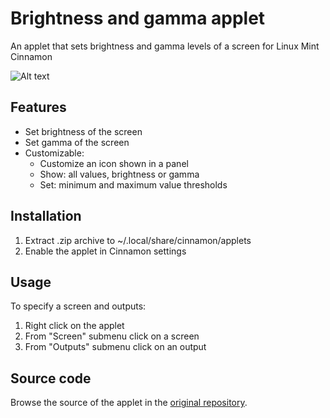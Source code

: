 # Brightness and gamma applet
An applet that sets brightness and gamma levels of a screen for Linux Mint Cinnamon

![Alt text](../master/screenshots/screenshot1.png "Brightness and gamma applet")

## Features
* Set brightness of the screen
* Set gamma of the screen
* Customizable:
  * Customize an icon shown in a panel
  * Show: all values, brightness or gamma
  * Set: minimum and maximum value thresholds

## Installation
1. Extract .zip archive to ~/.local/share/cinnamon/applets
2. Enable the applet in Cinnamon settings

## Usage
To specify a screen and outputs:

1. Right click on the applet
2. From "Screen" submenu click on a screen
3. From "Outputs" submenu click on an output

## Source code
Browse the source of the applet in the [original repository](https://github.com/cardsurf/brightness-and-gamma-applet).
